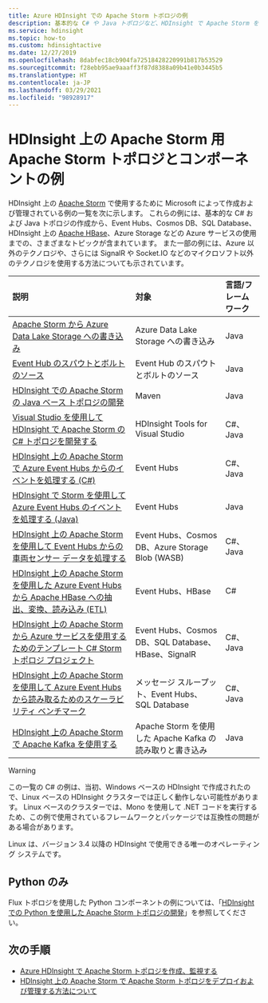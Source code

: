 ```yaml
---
title: Azure HDInsight での Apache Storm トポロジの例
description: 基本的な C# や Java トポロジなど、HDInsight で Apache Storm を使用して作成、テストされる Storm トポロジの例の一覧と、Event Hubs の使用。
ms.service: hdinsight
ms.topic: how-to
ms.custom: hdinsightactive
ms.date: 12/27/2019
ms.openlocfilehash: 8dabfec18cb904fa72518428220991b817b53529
ms.sourcegitcommit: f28ebb95ae9aaaff3f87d8388a09b41e0b3445b5
ms.translationtype: HT
ms.contentlocale: ja-JP
ms.lasthandoff: 03/29/2021
ms.locfileid: "98928917"
---
```

# <a name="example-apache-storm-topologies-and-components-for-apache-storm-on-hdinsight"></a>HDInsight 上の Apache Storm 用 Apache Storm トポロジとコンポーネントの例

HDInsight 上の [Apache Storm](https://storm.apache.org/) で使用するために Microsoft によって作成および管理されている例の一覧を次に示します。 これらの例には、基本的な C# および Java トポロジの作成から、Event Hubs、Cosmos DB、SQL Database、HDInsight 上の [Apache HBase](https://hbase.apache.org/)、Azure Storage などの Azure サービスの使用までの、さまざまなトピックが含まれています。 また一部の例には、Azure 以外のテクノロジや、さらには SignalR や Socket.IO などのマイクロソフト以外のテクノロジを使用する方法についても示されています。

| 説明 | 対象 | 言語/フレームワーク |
|:--- |:--- |:--- |
| [Apache Storm から Azure Data Lake Storage への書き込み](apache-storm-write-data-lake-store.md) |Azure Data Lake Storage への書き込み |Java |
| [Event Hub のスパウトとボルトのソース](https://github.com/apache/storm/tree/master/external/storm-eventhubs) |Event Hub のスパウトとボルトのソース |Java |
| [HDInsight での Apache Storm の Java ベース トポロジの開発][5797064f] |Maven |Java |
| [Visual Studio を使用して HDInsight で Apache Storm の C# トポロジを開発する][16fce2d1] |HDInsight Tools for Visual Studio |C#、Java |
| [HDInsight 上の Apache Storm で Azure Event Hubs からのイベントを処理する (C#)][844d1d81] |Event Hubs |C#、Java |
| [HDInsight で Storm を使用して Azure Event Hubs のイベントを処理する (Java)](https://github.com/Azure-Samples/hdinsight-java-storm-eventhub) |Event Hubs |Java |
| [HDInsight 上の Apache Storm を使用して Event Hubs からの車両センサー データを処理する][246ee964] |Event Hubs、Cosmos DB、Azure Storage Blob (WASB) |C#、Java |
| [HDInsight 上の Apache Storm を使用した Azure Event Hubs から Apache HBase への抽出、変換、読み込み (ETL)][b4b68194] |Event Hubs、HBase |C# |
| [HDInsight 上の Apache Storm から Azure サービスを使用するためのテンプレート C# Storm トポロジ プロジェクト][ce0c02a2] |Event Hubs、Cosmos DB、SQL Database、HBase、SignalR |C#、Java |
| [HDInsight 上の Apache Storm を使用して Azure Event Hubs から読み取るためのスケーラビリティ ベンチマーク][d6c540e3] |メッセージ スループット、Event Hubs、SQL Database |C#、Java |
| [HDInsight 上の Apache Storm で Apache Kafka を使用する](../hdinsight-apache-storm-with-kafka.md) | Apache Storm を使用した Apache Kafka の読み取りと書き込み | Java |

> [!WARNING]  
> この一覧の C# の例は、当初、Windows ベースの HDInsight で作成されたので、Linux ベースの HDInsight クラスターでは正しく動作しない可能性があります。 Linux ベースのクラスターでは、Mono を使用して .NET コードを実行するため、この例で使用されているフレームワークとパッケージでは互換性の問題がある場合があります。
>
> Linux は、バージョン 3.4 以降の HDInsight で使用できる唯一のオペレーティング システムです。

## <a name="python-only"></a>Python のみ

Flux トポロジを使用した Python コンポーネントの例については、「[HDInsight での Python を使用した Apache Storm トポロジの開発](apache-storm-develop-python-topology.md)」を参照してください。

## <a name="next-steps"></a>次の手順

* [Azure HDInsight で Apache Storm トポロジを作成、監視する](./apache-storm-quickstart.md)
* [HDInsight 上の Apache Storm で Apache Storm トポロジをデプロイおよび管理する方法について][6eb0d3b8]

[6eb0d3b8]:apache-storm-deploy-monitor-topology-linux.md "Web ベースの Apache Storm ダッシュボードと Storm UI または HDInsight Tools for Visual Studio を使用してトポロジをデプロイおよび管理する方法について説明します。"
[16fce2d1]:apache-storm-develop-csharp-visual-studio-topology.md "HDInsight Tools for Visual Studio を使用して C# Storm トポロジを作成する方法を説明します。"
[5797064f]:apache-storm-develop-java-topology.md "基本的なワードカウント トポロジを作成し、Maven を使用して Java で Storm トポロジを作成する方法について説明します。"
[844d1d81]:apache-storm-develop-csharp-event-hub-topology.md "HDInsight の Storm でAzure Event Hubs のデータを読み書きする方法を説明します。"
[246ee964]: https://github.com/hdinsight/hdinsight-storm-examples/blob/master/IotExample/README.md "Storm トポロジを使用して、Azure Event Hubs からメッセージを読み取り、データ参照用に Azure Cosmos DB からドキュメントを読み取り、データを Azure Storage に保存する方法を説明します。"
[d6c540e3]: https://github.com/hdinsight/hdinsight-storm-examples/blob/master/EventCountExample "HDInsight の Apache Storm を使用して Azure Event Hubs から読み取って SQL Database に格納するときのスループットを示す複数のトポロジです。"
[b4b68194]: https://github.com/hdinsight/hdinsight-storm-examples/blob/master/RealTimeETLExample "Azure Event Hubs からデータを読み取り、データを集計および変換し、HDInsight の HBase に格納する方法を説明します。"
[ce0c02a2]: https://github.com/hdinsight/hdinsight-storm-examples/tree/master/templates/HDInsightStormExamples "このプロジェクトには、Event Hubs、Cosmos DB、SQL Database などの Azure サービスと対話するためのスパウト、ボルト、トポロジのテンプレートが含まれます。"
